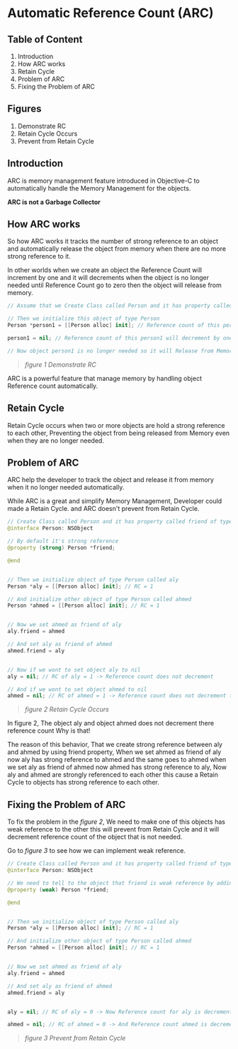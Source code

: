 # Automatic Reference Count (ARC)

## Table of Content
1. Introduction
2. How ARC works
3. Retain Cycle
4. Problem of ARC
5. Fixing the Problem of ARC

## Figures
1. Demonstrate RC
2. Retain Cycle Occurs
3. Prevent from Retain Cycle


## Introduction
ARC is memory management feature introduced in Objective-C to automatically handle the Memory Management for the objects.

**ARC is not a Garbage Collector**


## How ARC works
So how ARC works it tracks the number of strong reference to an object and automatically release the object from memory when there are no more strong reference to it.

In other worlds when we create an object the Reference Count will increment by one and it will decrements when the object is no longer needed until Reference Count go to zero then the object will release from memory.

```swift
// Assume that we Create Class called Person and it has property called name of type NSString

// Then we initialize this object of type Person
Person *person1 = [[Person alloc] init]; // Reference count of this person1 will increment by one RC = 1

person1 = nil; // Reference count of this person1 will decrement by one RC = 0

// Now object person1 is no longer needed so it will Release from Memory
```
> *figure 1 Demonstrate RC* 

ARC is a powerful feature that manage memory by handling object Reference count automatically.

## Retain Cycle
Retain Cycle occurs when two or more objects are hold a strong reference to each other, Preventing the object from being released from Memory even when they are no longer needed.

## Problem of ARC
ARC help the developer to track the object and release it from memory when it no longer needed automatically.

While ARC is a great and simplify Memory Management, Developer could made a Retain Cycle. and ARC doesn't prevent from Retain Cycle.

```swift
// Create Class called Person and it has property called friend of type Person
@interface Person: NSObject

// By default it's strong reference
@property (strong) Person *friend;

@end


// Then we initialize object of type Person called aly
Person *aly = [[Person alloc] init]; // RC = 1

// And initialize other object of type Person called ahmed
Person *ahmed = [[Person alloc] init]; // RC = 1


// Now we set ahmed as friend of aly
aly.friend = ahmed

// And set aly as friend of ahmed
ahmed.friend = aly


// Now if we wont to set object aly to nil
aly = nil; // RC of aly = 1 -> Reference count does not decrement 

// And if we wont to set object ahmed to nil
ahmed = nil; // RC of ahmed = 1 -> Reference count does not decrement too
```
> *figure 2 Retain Cycle Occurs*

In figure 2, The object aly and object ahmed does not decrement there reference count Why is that!

The reason of this behavior, That we create strong reference between aly and ahmed by using friend property, When we set ahmed as friend of aly now aly has strong reference to ahmed and the same goes to ahmed when we set aly as friend of ahmed now ahmed has strong reference to aly, Now aly and ahmed are strongly referenced to each other this cause a Retain Cycle to objects has strong reference to each other. 

## Fixing the Problem of ARC
To fix the problem in the *figure 2*, We need to make one of this objects has weak reference to the other this will prevent from Retain Cycle and it will decrement reference count of the object that is not needed.

Go to *figure 3* to see how we can implement weak reference.

```swift
// Create Class called Person and it has property called friend of type Person
@interface Person: NSObject

// We need to tell to the object that friend is weak reference by adding (weak keyword) so we can set it to nil
@property (weak) Person *friend;

@end


// Then we initialize object of type Person called aly
Person *aly = [[Person alloc] init]; // RC = 1

// And initialize other object of type Person called ahmed
Person *ahmed = [[Person alloc] init]; // RC = 1


// Now we set ahmed as friend of aly
aly.friend = ahmed

// And set aly as friend of ahmed
ahmed.friend = aly


aly = nil; // RC of aly = 0 -> Now Reference count for aly is decremented as expected

ahmed = nil; // RC of ahmed = 0 -> And Reference count ahmed is decremented as expected
```
> *figure 3 Prevent from Retain Cycle*